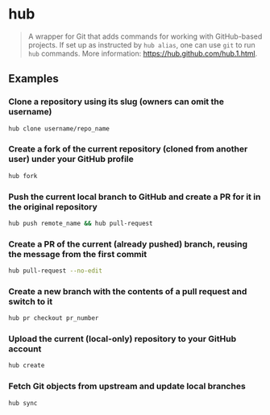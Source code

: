 # hub

> A wrapper for Git that adds commands for working with GitHub-based projects. If set up as instructed by `hub alias`, one can use `git` to run `hub` commands. More information: <https://hub.github.com/hub.1.html>.

## Examples

### Clone a repository using its slug (owners can omit the username)

```bash
hub clone username/repo_name
```

### Create a fork of the current repository (cloned from another user) under your GitHub profile

```bash
hub fork
```

### Push the current local branch to GitHub and create a PR for it in the original repository

```bash
hub push remote_name && hub pull-request
```

### Create a PR of the current (already pushed) branch, reusing the message from the first commit

```bash
hub pull-request --no-edit
```

### Create a new branch with the contents of a pull request and switch to it

```bash
hub pr checkout pr_number
```

### Upload the current (local-only) repository to your GitHub account

```bash
hub create
```

### Fetch Git objects from upstream and update local branches

```bash
hub sync
```
